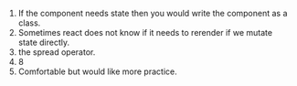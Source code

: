 1. If the component needs state then you would write the component as a class.
2. Sometimes react does not know if it needs to rerender if we mutate state directly.
3. the spread operator.
4. 8
5. Comfortable but would like more practice.
